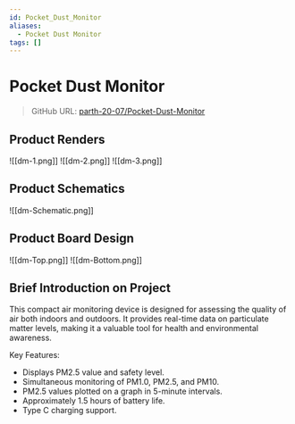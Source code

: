 ```yaml
---
id: Pocket_Dust_Monitor
aliases:
  - Pocket Dust Monitor
tags: []
---
```



# Pocket Dust Monitor

> GitHub URL: [parth-20-07/Pocket-Dust-Monitor](https://github.com/parth-20-07/Pocket-Dust-Monitor)

## Product Renders

![[dm-1.png]]
![[dm-2.png]]
![[dm-3.png]]

## Product Schematics

![[dm-Schematic.png]]

## Product Board Design

![[dm-Top.png]]
![[dm-Bottom.png]]


## Brief Introduction on Project


This compact air monitoring device is designed for assessing the quality of air both indoors and outdoors. It provides real-time data on particulate matter levels, making it a valuable tool for health and environmental awareness.

Key Features:

- Displays PM2.5 value and safety level.
- Simultaneous monitoring of PM1.0, PM2.5, and PM10.
- PM2.5 values plotted on a graph in 5-minute intervals.
- Approximately 1.5 hours of battery life.
- Type C charging support.


